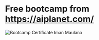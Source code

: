 # Free bootcamp from https://aiplanet.com/

![Bootcamp Certificate Iman Maulana](https://user-images.githubusercontent.com/108262868/205487860-13b22d72-798a-44cd-b21e-faee9c4c93b5.jpg)
